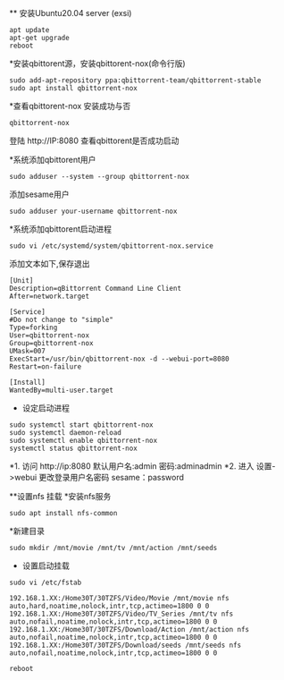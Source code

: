 ** 安装Ubuntu20.04 server (exsi)
```
apt update
apt-get upgrade
reboot
```
*安装qbittorent源，安装qbittorent-nox(命令行版)
```
sudo add-apt-repository ppa:qbittorrent-team/qbittorrent-stable
sudo apt install qbittorrent-nox
```
*查看qbittorent-nox 安装成功与否

```
qbittorrent-nox
```
登陆 http://IP:8080 查看qbittorent是否成功启动

*系统添加qbittorent用户
```
sudo adduser --system --group qbittorrent-nox
```
添加sesame用户
```
sudo adduser your-username qbittorrent-nox
```
*系统添加qbittorent启动进程
```
sudo vi /etc/systemd/system/qbittorrent-nox.service
```
添加文本如下,保存退出
```
[Unit]
Description=qBittorrent Command Line Client
After=network.target

[Service]
#Do not change to "simple"
Type=forking
User=qbittorrent-nox
Group=qbittorrent-nox
UMask=007
ExecStart=/usr/bin/qbittorrent-nox -d --webui-port=8080
Restart=on-failure

[Install]
WantedBy=multi-user.target
```
* 设定启动进程
```
sudo systemctl start qbittorrent-nox
sudo systemctl daemon-reload
sudo systemctl enable qbittorrent-nox
systemctl status qbittorrent-nox
```

*1. 访问 http://ip:8080 默认用户名:admin 密码:adminadmin
*2. 进入 设置->webui 更改登录用户名密码 sesame：password

**设置nfs 挂载
*安装nfs服务 
```
sudo apt install nfs-common
```
*新建目录
```
sudo mkdir /mnt/movie /mnt/tv /mnt/action /mnt/seeds
```
* 设置启动挂载
```
sudo vi /etc/fstab

192.168.1.XX:/Home30T/30TZFS/Video/Movie /mnt/movie nfs auto,hard,noatime,nolock,intr,tcp,actimeo=1800 0 0
192.168.1.XX:/Home30T/30TZFS/Video/TV_Series /mnt/tv nfs auto,nofail,noatime,nolock,intr,tcp,actimeo=1800 0 0
192.168.1.XX:/Home30T/30TZFS/Download/Action /mnt/action nfs auto,nofail,noatime,nolock,intr,tcp,actimeo=1800 0 0
192.168.1.XX:/Home30T/30TZFS/Download/seeds /mnt/seeds nfs auto,nofail,noatime,nolock,intr,tcp,actimeo=1800 0 0

```
```
reboot
```
